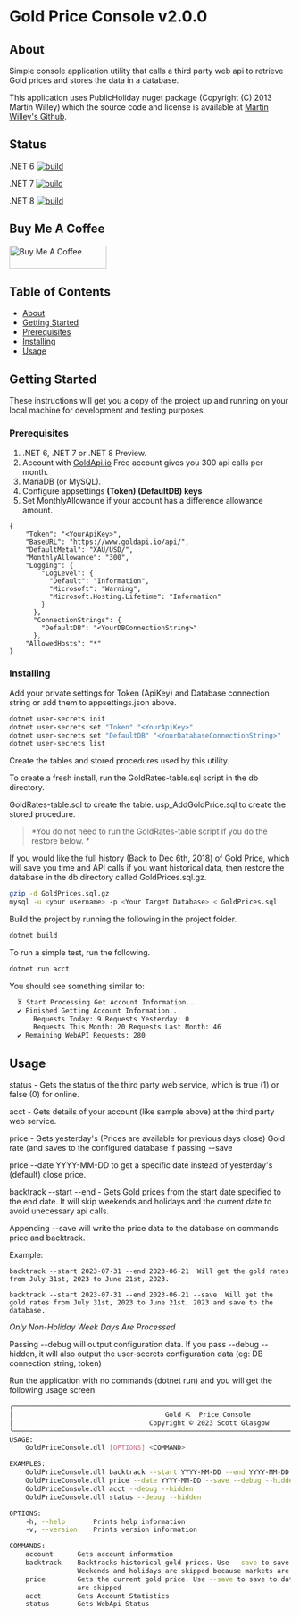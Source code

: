 # Gold Price Console v2.0.0

## About <a name = "about"></a>

Simple console application utility that calls a third party web api to retrieve Gold prices and stores the data in a database. 

This application uses PublicHoliday nuget package (Copyright (C) 2013 Martin Willey) which the source code and license is available at <a href="https://github.com/martinjw/Holiday/" target="_blank">Martin Willey's Github</a>. 

## Status

.NET 6
[![build](https://github.com/dotnetdeveloperaz/GoldPriceConsole/actions/workflows/dotnet.yml/badge.svg?branch=main)](https://github.com/dotnetdeveloperaz/GoldPriceConsole/actions/workflows/dotnet6.yml)

.NET 7
[![build](https://github.com/dotnetdeveloperaz/GoldPriceConsole/actions/workflows/dotnet.yml/badge.svg?branch=main)](https://github.com/dotnetdeveloperaz/GoldPriceConsole/actions/workflows/dotnet7.yml)

.NET 8
[![build](https://github.com/dotnetdeveloperaz/GoldPriceConsole/actions/workflows/dotnet.yml/badge.svg?branch=main)](https://github.com/dotnetdeveloperaz/GoldPriceConsole/actions/workflows/dotnet8.yml)

## Buy Me A Coffee
<a href="https://www.buymeacoffee.com/dotnetdev" target="_blank"><img src="https://cdn.buymeacoffee.com/buttons/default-orange.png" alt="Buy Me A Coffee" height="41" width="174"></a>

## Table of Contents

- [About](#about)
- [Getting Started](#getting_started)
- [Prerequisites](#prerequisites)
- [Installing](#installing)
- [Usage](#usage)

## Getting Started <a name = "getting_started"></a>

These instructions will get you a copy of the project up and running on your local machine for development and testing purposes. 

### Prerequisites <a name = "prerequisites"></a>

1. .NET 6, .NET 7 or .NET 8 Preview.
2. Account with [GoldApi.io](https://www.goldapi.io/) Free account gives you 300 api calls per month.
3. MariaDB (or MySQL).
4. Configure appsettings **(Token) (DefaultDB) keys**
5. Set MonthlyAllowance if your account has a difference allowance amount.

```
{
    "Token": "<YourApiKey>",
    "BaseURL": "https://www.goldapi.io/api/",
    "DefaultMetal": "XAU/USD/",
    "MonthlyAllowance": "300",
    "Logging": {
        "LogLevel": {
          "Default": "Information",
          "Microsoft": "Warning",
          "Microsoft.Hosting.Lifetime": "Information"
        }
      },
      "ConnectionStrings": {
        "DefaultDB": "<YourDBConnectionString>"
      }, 
    "AllowedHosts": "*"
}
```

### Installing <a name = "installing"></a>

Add your private settings for Token (ApiKey) and Database connection string or add them to appsettings.json above.

```bash
dotnet user-secrets init
dotnet user-secrets set "Token" "<YourApiKey>"
dotnet user-secrets set "DefaultDB" "<YourDatabaseConnectionString>"
dotnet user-secrets list
```

Create the tables and stored procedures used by this utility.

To create a fresh install, run the GoldRates-table.sql script in the db directory.

GoldRates-table.sql to create the table.
usp_AddGoldPrice.sql to create the stored procedure.

> *You do not need to run the GoldRates-table script if you do the restore below. *

If you would like the full history (Back to Dec 6th, 2018) of Gold Price, which will save you time and API calls if you want historical data, then restore the database in the db directory called GoldPrices.sql.gz.

```bash
gzip -d GoldPrices.sql.gz
mysql -u <your username> -p <Your Target Database> < GoldPrices.sql
```

Build the project by running the following in the project folder.
```bash 
dotnet build
``` 
To run a simple test, run the following.
```bash 
dotnet run acct
```
You should see something similar to:
```bash
  ⏳ Start Processing Get Account Information...                                                    
  ✔ Finished Getting Account Information...                                                         
      Requests Today: 9 Requests Yesterday: 0                                                       
      Requests This Month: 20 Requests Last Month: 46                                               
  ✔ Remaining WebAPI Requests: 280    
```

## Usage <a name = "usage"></a>
status - Gets the status of the third party web service, which is true (1) or false (0) for online.

acct - Gets details of your account (like sample above) at the third party web service.

price - Gets yesterday's (Prices are available for previous days close) Gold rate (and saves to the configured database if passing --save

price --date YYYY-MM-DD to get a specific date instead of yesterday's (default) close price.

backtrack --start <YYYY-MM-DD> --end <YYYY-MM-DD> - Gets Gold prices from the start date specified to the end date. It will skip weekends and holidays and the current date to avoid unecessary api calls.

Appending --save will write the price data to the database on commands price and backtrack.

Example:
```
backtrack --start 2023-07-31 --end 2023-06-21  Will get the gold rates from July 31st, 2023 to June 21st, 2023.

backtrack --start 2023-07-31 --end 2023-06-21 --save  Will get the gold rates from July 31st, 2023 to June 21st, 2023 and save to the database.
```

*Only Non-Holiday Week Days Are Processed*

Passing --debug will output configuration data. If you pass --debug --hidden, it will also output the user-secrets configuration data (eg: DB connection string, token)

Run the application with no commands (dotnet run) and you will get the following usage screen.
```bash
╭──────────────────────────────────────────────────────────────────────────────────────────────────╮
│                                      Gold ⛏  Price Console                                      │
│                                  Copyright © 2023 Scott Glasgow                                  │
╰──────────────────────────────────────────────────────────────────────────────────────────────────╯
USAGE:
    GoldPriceConsole.dll [OPTIONS] <COMMAND>

EXAMPLES:
    GoldPriceConsole.dll backtrack --start YYYY-MM-DD --end YYYY-MM-DD --debug --hidden
    GoldPriceConsole.dll price --date YYYY-MM-DD --save --debug --hidden
    GoldPriceConsole.dll acct --debug --hidden
    GoldPriceConsole.dll status --debug --hidden

OPTIONS:
    -h, --help       Prints help information   
    -v, --version    Prints version information

COMMANDS:
    account      Gets account information                                                           
    backtrack    Backtracks historical gold prices. Use --save to save to the database.             
                 Weekends and holidays are skipped because markets are closed                       
    price        Gets the current gold price. Use --save to save to database. Weekends and holidays 
                 are skipped                                                                        
    acct         Gets Account Statistics                                                            
    status       Gets WebApi Status 
```
